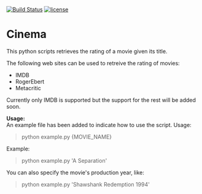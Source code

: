 [![Build Status](https://travis-ci.org/meysammahfouzi/cinema.svg?branch=master)](https://travis-ci.org/meysammahfouzi/cinema)
[![license](https://img.shields.io/github/license/mashape/apistatus.svg)]()
# Cinema
This python scripts retrieves the rating of a movie given its title.

The following web sites can be used to retreive the rating of movies:

- IMDB 
- RogerEbert 
- Metacritic

Currently only IMDB is supported but the support for the rest will be added soon.

**Usage:**  
An example file has been added to indicate how to use the script. Usage:  

> python example.py {MOVIE_NAME}  

Example:  
 	
> python example.py 'A Separation'

You can also specify the movie's production year, like:  
> python example.py 'Shawshank Redemption 1994'
